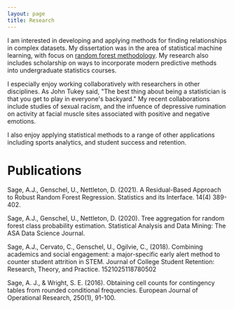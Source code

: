 ```yaml
---
layout: page
title: Research
---
```


I am interested in developing and applying methods for finding relationships in complex datasets. My dissertation was in the area of statistical machine learning, with focus on <a href="https://www.stat.berkeley.edu/~breiman/RandomForests/cc_home.htm"> random forest methodology</a>. My research also includes scholarship on ways to incorporate modern predictive methods into undergraduate statistics courses. 

I especially enjoy working collaboratively with researchers in other disciplines. As John Tukey said, "The best thing about being a statistician is that you get to play in everyone's backyard." My recent collaborations include studies of sexual racism, and the infuence of depressive rumination on activity at facial muscle sites associated with positive and negative emotions. 

I also enjoy applying statistical methods to a range of other applications including sports analytics, and student success and retention. 

# Publications

Sage, A.J., Genschel, U., Nettleton, D. (2021). A Residual-Based Approach to Robust Random Forest Regression. Statistics and its Interface. 14(4) 389-402. 

Sage, A.J., Genschel, U., Nettleton, D. (2020). Tree aggregation for random forest class probability estimation. Statistical Analysis and Data Mining: The ASA Data Science Journal. 

Sage, A.J., Cervato, C., Genschel, U., Ogilvie, C., (2018). Combining academics and social engagement: a major-specific early alert method to counter student attrition in STEM. Journal of College Student Retention: Research, Theory, and Practice. 1521025118780502

Sage, A. J., & Wright, S. E. (2016). Obtaining cell counts for contingency tables from rounded conditional frequencies. European Journal of Operational Research, 250(1), 91-100.
